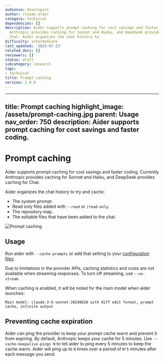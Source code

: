 ```yaml
---
audience: developers
author: claude-elder
category: technical
dependencies: []
description: Aider supports prompt caching for cost savings and faster coding. Currently
  Anthropic provides caching for Sonnet and Haiku, and DeepSeek provides caching for
  Chat. Aider organizes the chat history to
difficulty: intermediate
last_updated: '2025-07-23'
related_docs: []
reviewers: []
status: draft
subcategory: research
tags:
- technical
title: Prompt caching
version: 1.0.0
---
```


---
title: Prompt caching
highlight_image: /assets/prompt-caching.jpg
parent: Usage
nav_order: 750
description: Aider supports prompt caching for cost savings and faster coding.
---

# Prompt caching

Aider supports prompt caching for cost savings and faster coding.
Currently Anthropic provides caching for Sonnet and Haiku,
and DeepSeek provides caching for Chat.

Aider organizes the chat history to try and cache:

- The system prompt.
- Read only files added with `--read` or `/read-only`.
- The repository map.
- The editable files that have been added to the chat.

![Prompt caching](/assets/prompt-caching.jpg)


## Usage

Run aider with `--cache-prompts` or add that setting to your 
[configuration files](/docs/config.html).

Due to limitations in the provider APIs, caching statistics and costs
are not available when streaming responses.
To turn off streaming, use `--no-stream`.

When caching is enabled, it will be noted for the main model when aider launches:

```
Main model: claude-3-5-sonnet-20240620 with diff edit format, prompt cache, infinite output
```

## Preventing cache expiration

Aider can ping the provider to keep your prompt cache warm and prevent
it from expiring.
By default, Anthropic keeps your cache for 5 minutes.
Use `--cache-keepalive-pings N` to tell aider to ping
every 5 minutes to keep the cache warm.
Aider will ping up to `N` times over a period of `N*5` minutes
after each message you send.

